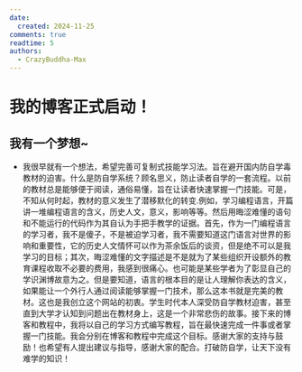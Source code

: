 ```yaml
---
date:
  created: 2024-11-25
comments: true
readtime: 5
authors:
  - CrazyBuddha-Max
---
```



# 我的博客正式启动！
## 我有一个梦想~
<!-- more -->

- 我很早就有一个想法，希望完善可复制式技能学习法。旨在避开国内防自学毒教材的迫害。什么是防自学系统？顾名思义，防止读者自学的一套流程。以前的教材总是能够便于阅读，通俗易懂，旨在让读者快速掌握一门技能。可是，不知从何时起，教材的意义发生了潜移默化的转变.例如，学习编程语言，开篇讲一堆编程语言的含义，历史人文，意义，影响等等。然后用晦涩难懂的语句和不能运行的代码作为其自认为手把手教学的证据。首先，作为一门编程语言的学习者，我不是傻子，不是被迫学习者，我不需要知道这门语言对世界的影响和重要性，它的历史人文情怀可以作为茶余饭后的谈资，但是绝不可以是我学习的目标；其次，晦涩难懂的文字描述是不是就为了某些组织开设额外的教育课程收取不必要的费用，我感到很痛心。也可能是某些学者为了彰显自己的学识渊博故意为之。但是要知道，语言的根本目的是让人理解你表达的含义，如果能让一个外行人通过阅读能够掌握一门技术，那么这本书就是完美的教材。这也是我创立这个网站的初衷。学生时代本人深受防自学教材迫害，甚至直到大学才认知到问题出在教材身上，这是一个非常悲伤的故事。接下来的博客和教程中，我将以自己的学习方式编写教程，旨在最快速完成一件事或者掌握一门技能。我会分别在博客和教程中完成这个目标。感谢大家的支持与鼓励！也希望有人提出建议与指导，感谢大家的配合。打破防自学，让天下没有难学的知识！